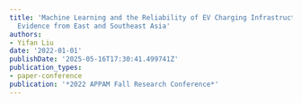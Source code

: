 ```yaml
---
title: 'Machine Learning and the Reliability of EV Charging Infrastructure: Policy
  Evidence from East and Southeast Asia'
authors:
- Yifan Liu
date: '2022-01-01'
publishDate: '2025-05-16T17:30:41.499741Z'
publication_types:
- paper-conference
publication: '*2022 APPAM Fall Research Conference*'
---
```


